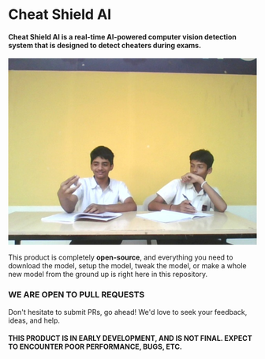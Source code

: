# Cheat Shield AI

#### Cheat Shield AI is a real-time AI-powered computer vision detection system that is designed to detect cheaters during exams. 

!["CUSTOMDATA/cheat/cheat1.jpg"](https://github.com/DQN-Labs/school-cheating-ai-using-cv/blob/main/CUSTOMDATA/cheat/img_40.jpg?raw=true)

This product is completely **open-source**, and everything you need to download the model, setup the model, tweak the model, or make a whole new model from the ground up is right here in this repository.

### WE ARE OPEN TO PULL REQUESTS

Don't hesitate to submit PRs, go ahead! We'd love to seek your feedback, ideas, and help. 

#### THIS PRODUCT IS IN EARLY DEVELOPMENT, AND IS NOT FINAL. EXPECT TO ENCOUNTER POOR PERFORMANCE, BUGS, ETC.


